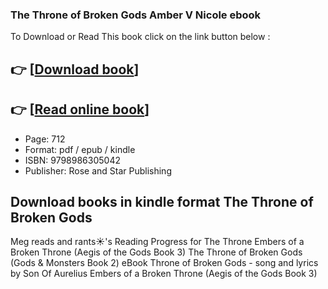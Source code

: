 ### The Throne of Broken Gods Amber V Nicole ebook

To Download or Read This book click on the link button below :

## 👉  [**[Download book](http://filesbooks.info/download.php?group=book&from=github.com&id=670131&lnk=1079 "Download book")**]

## 👉  [**[Read online book](http://filesbooks.info/download.php?group=book&from=github.com&id=670131&lnk=1079 "Read online book")**]


* Page: 712
* Format: pdf / epub / kindle
* ISBN: 9798986305042
* Publisher: Rose and Star Publishing



## Download books in kindle format The Throne of Broken Gods 



 Meg reads and rants☀&#039;s Reading Progress for The Throne 
 Embers of a Broken Throne (Aegis of the Gods Book 3) 
 The Throne of Broken Gods (Gods &amp; Monsters Book 2) eBook 
 Throne of Broken Gods - song and lyrics by Son Of Aurelius 
 Embers of a Broken Throne (Aegis of the Gods Book 3) 





